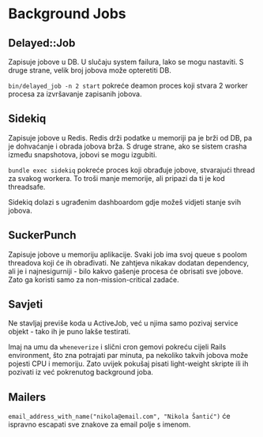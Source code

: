 # Background Jobs

## Delayed::Job

Zapisuje jobove u DB. U slučaju system failura, lako se mogu nastaviti. S druge strane, velik broj jobova može opteretiti DB.

`bin/delayed_job -n 2 start` pokreće deamon proces koji stvara 2 worker procesa za izvršavanje zapisanih jobova.

## Sidekiq

Zapisuje jobove u Redis. Redis drži podatke u memoriji pa je brži od DB, pa je dohvaćanje i obrada jobova brža. S druge strane, ako se sistem crasha između snapshotova, jobovi se mogu izgubiti.

`bundle exec sidekiq` pokreće proces koji obrađuje jobove, stvarajući thread za svakog workera. To troši manje memorije, ali pripazi da ti je kod threadsafe.

Sidekiq dolazi s ugrađenim dashboardom gdje možeš vidjeti stanje svih jobova.

## SuckerPunch

Zapisuje jobove u memoriju aplikacije. Svaki job ima svoj queue s poolom threadova koji će ih obrađivati. Ne zahtjeva nikakav dodatan dependency, ali je i najnesigurniji - bilo kakvo gašenje procesa će obrisati sve jobove. Zato ga koristi samo za non-mission-critical zadaće.

## Savjeti

Ne stavljaj previše koda u ActiveJob, već u njima samo pozivaj service objekt - tako ih je puno lakše testirati.

Imaj na umu da `wheneverize` i slični cron gemovi pokreću cijeli Rails environment, što zna potrajati par minuta, pa nekoliko takvih jobova može pojesti CPU i memoriju. Zato uvijek pokušaj pisati light-weight skripte ili ih pozivati iz već pokrenutog background joba.

## Mailers

`email_address_with_name("nikola@email.com", "Nikola Šantić")` će ispravno escapati sve znakove za email polje s imenom.
